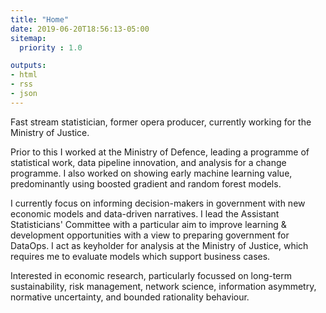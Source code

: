 ```yaml
---
title: "Home"
date: 2019-06-20T18:56:13-05:00
sitemap:
  priority : 1.0

outputs:
- html
- rss
- json
---
```

<p>Fast stream statistician, former opera producer, currently working for the Ministry of Justice.</p>

<p>Prior to this I worked at the Ministry of Defence, leading a programme of statistical work, data pipeline innovation, and analysis for a change programme. I also worked on showing early machine learning value, predominantly using boosted gradient and random forest models.</p>

<p>I currently focus on informing decision-makers in government with new economic models and data-driven narratives. I lead the Assistant Statisticians' Committee with a particular aim to improve learning & development opportunities with a view to preparing government for DataOps. I act as keyholder for analysis at the Ministry of Justice, which requires me to evaluate models which support business cases.</p>

<p>Interested in economic research, particularly focussed on long-term sustainability, risk management, network science, information asymmetry, normative uncertainty, and bounded rationality behaviour.</p>
